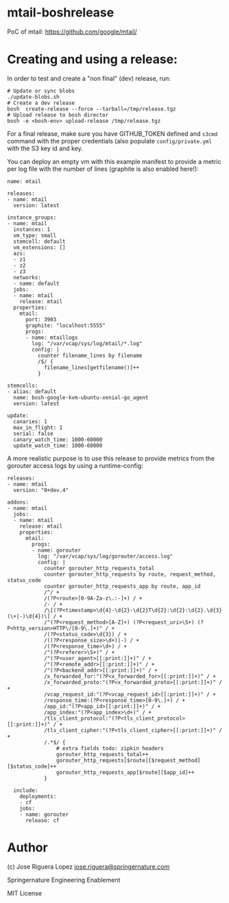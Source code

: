 # mtail-boshrelease

PoC of mtail: https://github.com/google/mtail/


# Creating and using a release:

In order to test and create a "non final" (dev) release, run:

```
# Update or sync blobs
./update-blobs.sh
# Create a dev release
bosh  create-release --force --tarball=/tmp/release.tgz
# Upload release to bosh director
bosh -e <bosh-env> upload-release /tmp/release.tgz
```

For a final release, make sure you have GITHUB_TOKEN defined and `s3cmd`
command with the proper credentials (also populate `config/private.yml`
with the S3 key id and key.

You can deploy an empty vm with this example manifest to provide
a metric per log file with the number of lines (graphite is also
enabled here!):

```
name: mtail

releases:
- name: mtail
  version: latest

instance_groups:
- name: mtail
  instances: 1
  vm_type: small
  stemcell: default
  vm_extensions: []
  azs:
  - z1
  - z2
  - z3
  networks:
  - name: default
  jobs:
  - name: mtail
    release: mtail
  properties:
    mtail:
      port: 3903
      graphite: "localhost:5555"
      progs:
      - name: mtaillogs
        log: "/var/vcap/sys/log/mtail/*.log"
        config: |
          counter filename_lines by filename
          /$/ {
            filename_lines[getfilename()]++
          }

stemcells:
- alias: default
  name: bosh-google-kvm-ubuntu-xenial-go_agent
  version: latest

update:
  canaries: 1
  max_in_flight: 1
  serial: false
  canary_watch_time: 1000-60000
  update_watch_time: 1000-60000
```

A more realistic purpose is to use this release to provide metrics from the gorouter
access logs by using a runtime-config:

```
releases:
- name: mtail
  version: "0+dev.4"

addons:
- name: mtail
  jobs:
  - name: mtail
    release: mtail
    properties:
      mtail:
        progs:
        - name: gorouter
          log: "/var/vcap/sys/log/gorouter/access.log"
          config: |
            counter gorouter_http_requests_total
            counter gorouter_http_requests by route, request_method, status_code
            counter gorouter_http_requests_app by route, app_id
            /^/ +
            /(?P<route>[0-9A-Za-z\.:-]+) / +
            /- / +
            /\[(?P<timestamp>\d{4}-\d{2}-\d{2}T\d{2}:\d{2}:\d{2}.\d{3}(\+|-)\d{4})\] / +
            /"(?P<request_method>[A-Z]+) (?P<request_uri>\S+) (?P<http_version>HTTP\/[0-9\.]+)" / +
            /(?P<status_code>\d{3}) / +
            /((?P<response_size>\d+)|-) / +
            /(?P<response_time>\d+) / +
            /"(?P<referer>\S+)" / +
            /"(?P<user_agent>[[:print:]]+)" / +
            /"(?P<remote_addr>[[:print:]]+)" / +
            /"(?P<backend_addr>[[:print:]]+)" / +
            /x_forwarded_for:"(?P<x_forwarded_for>[[:print:]]+)" / +
            /x_forwarded_proto:"(?P<x_forwarded_proto>[[:print:]]+)" / +
            /vcap_request_id:"(?P<vcap_request_id>[[:print:]]+)" / +
            /response_time:(?P<response_time>[0-9\.]+) / +
            /app_id:"(?P<app_id>[[:print:]]+)" / +
            /app_index:"(?P<app_index>\d+)" / +
            /tls_client_protocol:"(?P<tls_client_protocol>[[:print:]]+)" / +
            /tls_client_cipher:"(?P<tls_client_cipher>[[:print:]]+)" / +
            /.*$/ {
                # extra fields todo: zipkin headers
                gorouter_http_requests_total++
                gorouter_http_requests[$route][$request_method][$status_code]++
                gorouter_http_requests_app[$route][$app_id]++
            }

  include:
    deployments:
    - cf
    jobs:
    - name: gorouter
      release: cf
```

# Author

(c) Jose Riguera Lopez jose.riguera@springernature.com

Springernature Engineering Enablement

MIT License
